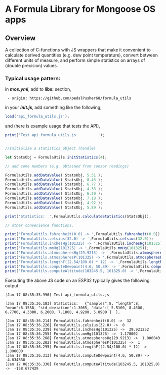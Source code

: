 # A Formula Library for Mongoose OS apps


## Overview

A collection of C-functions with JS wrappers that make it convenient to calculate derived quantities (e.g. dew point temperature),
convert between different units of measure, and perform simple statistics on arrays of (double precision)
values.

### Typical usage pattern:

in _**mos.yml**_, add to **libs:** section,

`  - origin: https://github.com/pedalPusher68/formula_utils `
  
in your _**init.js**_, add something like the following,

```javascript
load('api_formula_utils.js');
```

and (here is example usage that tests the API),

```javascript
print('Test api_formula_utils.js          ');


//Initialize a statistics object (handle)

let StatsObj = FormulaUtils.initStatistics(4);

// add some numbers (e.g. obtained from sensor readings)

FormulaUtils.addDataValue( StatsObj, 5.51 );
FormulaUtils.addDataValue( StatsObj, 8.43 );
FormulaUtils.addDataValue( StatsObj, 6.77 );
FormulaUtils.addDataValue( StatsObj, 4.33 );
FormulaUtils.addDataValue( StatsObj, 6.20 );
FormulaUtils.addDataValue( StatsObj, 7.18 );
FormulaUtils.addDataValue( StatsObj, 4.92 );
FormulaUtils.addDataValue( StatsObj, 5.89 );

print('Statistics:  ',FormulaUtils.calculateStatistics(StatsObj));

// other convenience functions.

print('FormulaUtils.fahrenheit(0.0) -> ',FormulaUtils.fahrenheit(0.0));
print('FormulaUtils.celsius(32.0) -> ',FormulaUtils.celsius(32.0));
print('FormulaUtils.inchesHg(101325) -> ',FormulaUtils.inchesHg(101325));
print('FormulaUtils.mmHg(101325) -> ',FormulaUtils.mmHg(101325));
print('FormulaUtils.atmospheresHg(29.9213) -> ',FormulaUtils.atmospheresHg(29.9213));
print('FormulaUtils.atmospheresP(101325) -> ',FormulaUtils.atmospheresP(101325));
print('FormulaUtils.lengthF((2.54/100.0) * 12) -> ',FormulaUtils.lengthF((2.54/100.0) * 12));
print('FormulaUtils.computeDewpoint(4.6, 50.89) -> ',FormulaUtils.computeDewpoint(4.6, 50.89));
print('FormulaUtils.computeAltitude(103245.5, 101325.0) -> ',FormulaUtils.computeAltitude(103245.5, 101325.0));
```
Executing the above JS code on an ESP32 typically gives the following output:

```
[Jan 17 08:35:35.996] Test api_formula_utils.js

[Jan 17 08:35:36.183] Statistics:   {"samples":8, "length":8, "mean":6.1538, "std_deviation":1.3065, "data":[ 5.5100, 8.4300, 6.7700, 4.3300, 6.2000, 7.1800, 4.9200, 5.8900 ]  },

[Jan 17 08:35:36.214] FormulaUtils.fahrenheit(0.0) ->  32
[Jan 17 08:35:36.226] FormulaUtils.celsius(32.0) ->  0
[Jan 17 08:35:36.239] FormulaUtils.inchesHg(101325) ->  29.921252
[Jan 17 08:35:36.255] FormulaUtils.mmHg(101325) ->  1.178002
[Jan 17 08:35:36.268] FormulaUtils.atmospheresHg(29.9213) ->  1.000043
[Jan 17 08:35:36.282] FormulaUtils.atmospheresP(101325) ->  1
[Jan 17 08:35:36.295] FormulaUtils.lengthF((2.54/100.0) * 12) ->  1.000000
[Jan 17 08:35:36.313] FormulaUtils.computeDewpoint(4.6, 50.89) ->  -4.634330
[Jan 17 08:35:36.330] FormulaUtils.computeAltitude(103245.5, 101325.0) ->  -158.677439

```
